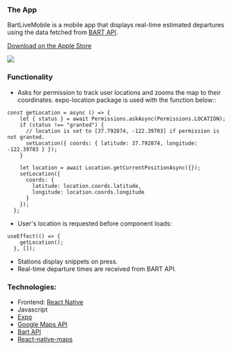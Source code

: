 ### The App

BartLiveMobile is a mobile app that displays real-time estimated departures using the data fetched from [BART API](http://api.bart.gov/docs/overview/index.aspx).

[Download on the Apple Store](https://apps.apple.com/us/app/bartlivemobile/id1480753570)

![](https://i.ibb.co/b2ZKBYK/Slice-1.png)

### Functionality

- Asks for permission to track user locations and zooms the map to their coordinates. expo-location package is used with the function below::

```
const getLocation = async () => {
    let { status } = await Permissions.askAsync(Permissions.LOCATION);
    if (status !== "granted") {
      // location is set to [37.792874, -122.39703] if permission is not granted.
      setLocation({ coords: { latitude: 37.792874, longitude: -122.39703 } });
    }

    let location = await Location.getCurrentPositionAsync({});
    setLocation({
      coords: {
        latitude: location.coords.latitude,
        longitude: location.coords.longitude
      }
    });
  };
```

- User's location is requested before component loads:

```
useEffect(() => {
    getLocation();
  }, []);
```

- Stations display snippets on press.
- Real-time departure times are received from BART API.

### Technologies:

- Frontend: [React Native](https://facebook.github.io/react-native/)
- Javascript
- [Expo](https://expo.io/)
- [Google Maps API](https://developers.google.com/maps/documentation/)
- [Bart API](https://api.bart.gov/docs/overview/index.aspx)
- [React-native-maps](https://github.com/react-native-community/react-native-maps)

